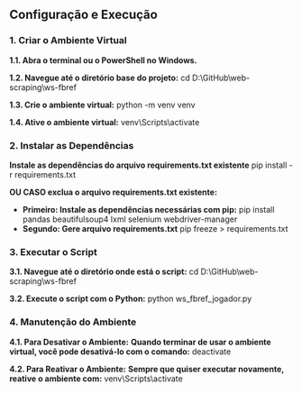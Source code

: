 ## Configuração e Execução

### 1. Criar o Ambiente Virtual

**1.1. Abra o terminal ou o PowerShell no Windows.**

**1.2. Navegue até o diretório base do projeto:**
cd D:\GitHub\web-scraping\ws-fbref

**1.3. Crie o ambiente virtual:**
python -m venv venv

**1.4. Ative o ambiente virtual:**
venv\Scripts\activate

### 2. Instalar as Dependências

**Instale as dependências do arquivo requirements.txt existente**
pip install -r requirements.txt

**OU CASO exclua o arquivo requirements.txt existente:**

- **Primeiro: Instale as dependências necessárias com pip:**
  pip install pandas beautifulsoup4 lxml selenium webdriver-manager
- **Segundo: Gere arquivo requirements.txt**
  pip freeze > requirements.txt

### 3. Executar o Script

**3.1. Navegue até o diretório onde está o script:**
cd D:\GitHub\web-scraping\ws-fbref

**3.2. Execute o script com o Python:**
python ws_fbref_jogador.py

### 4. Manutenção do Ambiente

**4.1. Para Desativar o Ambiente:**
**Quando terminar de usar o ambiente virtual, você pode desativá-lo com o comando:**
deactivate

**4.2. Para Reativar o Ambiente:**
**Sempre que quiser executar novamente, reative o ambiente com:**
venv\Scripts\activate

